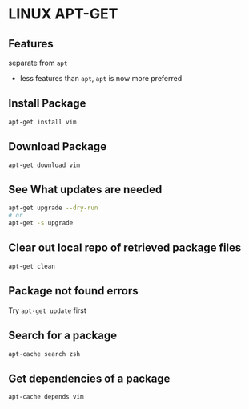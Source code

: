 # LINUX APT-GET

## Features
separate from `apt`
- less features than `apt`, `apt` is now more preferred

## Install Package

`apt-get install vim`

## Download Package

`apt-get download vim`

## See What updates are needed

```bash
apt-get upgrade --dry-run
# or
apt-get -s upgrade
```

## Clear out local repo of retrieved package files

`apt-get clean`

## Package not found errors

Try `apt-get update` first

## Search for a package

`apt-cache search zsh`

## Get dependencies of a package

`apt-cache depends vim`